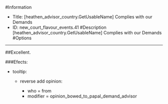 #Information
 - Title: [heathen_advisor_country.GetUsableName] Complies with our Demands
 - ID: new_court_flavour_events.41
#Description
[heathen_advisor_country.GetUsableName] Complies with our Demands
#Options

___
##Excellent.

###Efects:<ul><li>tooltip:</li><ul><li>reverse add opinion:</li><ul><li>who = from</li><li>modifier = opinion_bowed_to_papal_demand_advisor</li></ul></ul></ul>
